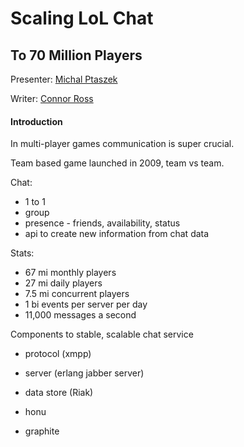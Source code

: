 Scaling LoL Chat
================

To 70 Million Players
---------------------

Presenter: [Michal Ptaszek](http://twitter.com/michalptaszek)

Writer: [Connor Ross](http://twitter.com/otter311)

#### Introduction

In multi-player games communication is super crucial.

Team based game launched in 2009, team vs team.

Chat:

- 1 to 1
- group
- presence - friends, availability, status
- api to create new information from chat data

Stats:

- 67 mi monthly players
- 27 mi daily players
- 7.5 mi concurrent players
- 1 bi events per server per day
- 11,000 messages a second

Components to stable, scalable chat service

- protocol (xmpp)
- server (erlang jabber server)
- data store (Riak)

- honu
- graphite


